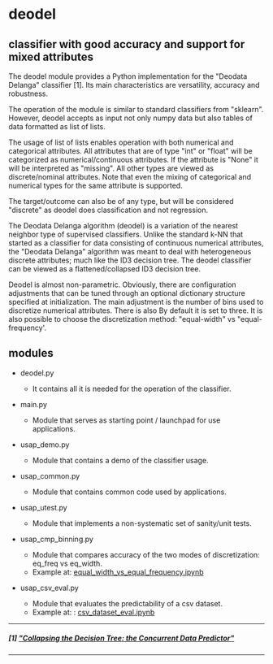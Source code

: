 
# deodel 

## classifier with good accuracy and support for mixed attributes

The deodel module provides a Python implementation for the "Deodata Delanga" classifier [1]. Its main characteristics are versatility, accuracy and robustness.

The operation of the module is similar to standard classifiers from "sklearn". However, deodel accepts as input not only numpy data but also tables of data formatted as list of lists.

The usage of list of lists enables operation with both numerical and categorical attributes. All attributes that are of type "int" or "float" will be categorized as numerical/continuous attributes. If the attribute is "None" it will be interpreted as "missing". All other types are viewed as discrete/nominal attributes.
Note that even the mixing of categorical and numerical types for the same attribute is supported.

The target/outcome can also be of any type, but will be considered "discrete" as deodel does classification and not regression.

The Deodata Delanga algorithm (deodel) is a variation of the nearest neighbor type of supervised classifiers. Unlike the standard k-NN that started as a classifier for data consisting of continuous numerical attributes, the "Deodata Delanga" algorithm was meant to deal with heterogeneous discrete attributes; much like the ID3 decision tree. The deodel classifier can be viewed as a flattened/collapsed ID3 decision tree. 

Deodel is almost non-parametric. Obviously, there are configuration adjustments that can be tuned through an optional dictionary structure specified at initialization. The main adjustment is the number of bins used to discretize numerical attributes. There is also By default it is set to three. It is also possible to choose the discretization method: "equal-width" vs "equal-frequency'. 

## modules

  * deodel.py
    - It contains all it is needed for the operation of the classifier.

  * main.py
    - Module that serves as starting point / launchpad for use applications.

  * usap_demo.py
    - Module that contains a demo of the classifier usage.

  * usap_common.py
    - Module that contains common code used by applications.

  * usap_utest.py
    - Module that implements a non-systematic set of sanity/unit tests.

  * usap_cmp_binning.py
    - Module that compares accuracy of the two modes of discretization: eq_freq vs eq_width.
    - Example at: [equal_width_vs_equal_frequency.ipynb](https://github.com/c4pub/misc/blob/main/notebooks/equal_width_vs_equal_frequency.ipynb)

  * usap_csv_eval.py
    - Module that evaluates the predictability of a csv dataset.
    - Example at: : [csv_dataset_eval.ipynb](https://github.com/c4pub/misc/blob/main/notebooks/csv_dataset_eval.ipynb)

---
##### [1] ["Collapsing the Decision Tree: the Concurrent Data Predictor"](https://doi.org/10.13140/RG.2.2.33413.06880)
---
